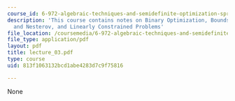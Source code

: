 ```yaml
---
course_id: 6-972-algebraic-techniques-and-semidefinite-optimization-spring-2006
description: 'This course contains notes on Binary Optimization, Bounds: Goemans-Williamson
  and Nesterov, and Linearly Constrained Problems'
file_location: /coursemedia/6-972-algebraic-techniques-and-semidefinite-optimization-spring-2006/813f1063132bcd1abe4283d7c9f75816_lecture_03.pdf
file_type: application/pdf
layout: pdf
title: lecture_03.pdf
type: course
uid: 813f1063132bcd1abe4283d7c9f75816

---
```

None